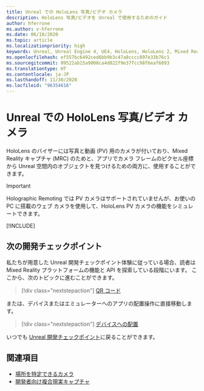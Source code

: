 ```yaml
---
title: Unreal での HoloLens 写真/ビデオ カメラ
description: HoloLens 写真/ビデオを Unreal で使用するためのガイド
author: hferrone
ms.author: v-hferrone
ms.date: 06/10/2020
ms.topic: article
ms.localizationpriority: high
keywords: Unreal, Unreal Engine 4, UE4, HoloLens, HoloLens 2, Mixed Reality, 開発, 機能, ドキュメント, ガイド, ホログラム, カメラ, PV カメラ, MRC, Mixed Reality ヘッドセット, Windows Mixed Reality ヘッドセット, 仮想現実ヘッドセット
ms.openlocfilehash: ef557bc6492ced6bb9b3c47a8cccc897e33b76c1
ms.sourcegitcommit: 09522ab15a9008ca4d022f9e37fcc98f6eaf6093
ms.translationtype: HT
ms.contentlocale: ja-JP
ms.lasthandoff: 11/30/2020
ms.locfileid: "96354616"
---
```

# <a name="hololens-photovideo-camera-in-unreal"></a>Unreal での HoloLens 写真/ビデオ カメラ

HoloLens のバイザーには写真と動画 (PV) 用のカメラが付いており、Mixed Reality キャプチャ (MRC) のためと、アプリでカメラ フレームのピクセル座標から Unreal 空間内のオブジェクトを見つけるための両方に、使用することができます。

> [!IMPORTANT]
> Holographic Remoting では PV カメラはサポートされていませんが、お使いの PC に搭載のウェブ カメラを使用して、HoloLens PV カメラの機能をシミュレートできます。

[!INCLUDE[](includes/tabs-pv-camera.md)]

## <a name="next-development-checkpoint"></a>次の開発チェックポイント

私たちが用意した Unreal 開発チェックポイント体験に従っている場合、読者は Mixed Reality プラットフォームの機能と API を探索している段階にいます。 ここから、次のトピックに進むことができます。

> [!div class="nextstepaction"]
> [QR コード](unreal-qr-codes.md)

または、デバイスまたはエミュレーターへのアプリの配置操作に直接移動します。

> [!div class="nextstepaction"]
> [デバイスへの配置](unreal-deploying.md)

いつでも [Unreal 開発チェックポイント](unreal-development-overview.md#3-platform-capabilities-and-apis)に戻ることができます。

## <a name="see-also"></a>関連項目
* [場所を特定できるカメラ](../platform-capabilities-and-apis/locatable-camera.md)
* [開発者向け複合現実キャプチャ](../platform-capabilities-and-apis/mixed-reality-capture-for-developers.md)
